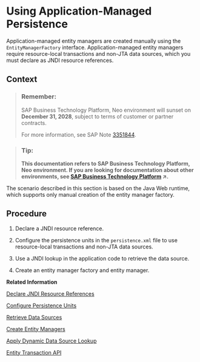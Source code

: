 <!-- loioe658f24cbb571014a2f9e19ed3502198 -->

# Using Application-Managed Persistence

Application-managed entity managers are created manually using the `EntityManagerFactory` interface. Application-managed entity managers require resource-local transactions and non-JTA data sources, which you must declare as JNDI resource references.



## Context

> ### Remember:  
> SAP Business Technology Platform, Neo environment will sunset on **December 31, 2028**, subject to terms of customer or partner contracts.
> 
> For more information, see SAP Note [3351844](https://me.sap.com/notes/3351844).

> ### Tip:  
> **This documentation refers to SAP Business Technology Platform, Neo environment. If you are looking for documentation about other environments, see [SAP Business Technology Platform](https://help.sap.com/viewer/65de2977205c403bbc107264b8eccf4b/Cloud/en-US/6a2c1ab5a31b4ed9a2ce17a5329e1dd8.html "SAP Business Technology Platform (SAP BTP) is an integrated offering comprised of the following technology portfolios: application development; process automation; integration; data, analytics, and enterprise planning; artificial intelligence. The platform offers users the ability to turn data into business value, compose end-to-end business processes, connect entire IT landscapes, and personalize, build and extend SAP applications. This reduces the overall total cost of ownership maintaining SAP landscapes and third-party software across end-to-end business processes.") :arrow_upper_right:.**

The scenario described in this section is based on the Java Web runtime, which supports only manual creation of the entity manager factory.



<a name="loioe658f24cbb571014a2f9e19ed3502198__steps_cv2_4xz_vk"/>

## Procedure

1.  Declare a JNDI resource reference.

2.  Configure the persistence units in the `persistence.xml` file to use resource-local transactions and non-JTA data sources.

3.  Use a JNDI lookup in the application code to retrieve the data source.

4.  Create an entity manager factory and entity manager.


**Related Information**  


[Declare JNDI Resource References](declare-jndi-resource-references-e5d4679.md "An application can use one or more data sources. A data source can be a default data source or an explicitly named data source. Before a data source can be used, you must declare it as a JNDI resource reference in the web.xml deployment descriptor.")

[Configure Persistence Units](configure-persistence-units-c017f26.md "To use application-managed entity managers, configure resource-local transactions in the persistence.xml file. Resource-local transactions are associated with non-JTA data sources (that is, unmanaged data sources) and are explicitly controlled by the application through the EntityTransaction interface of the entity manager.")

[Retrieve Data Sources](retrieve-data-sources-39b1fcd.md "In the application code, obtain an initial JNDI context by creating a javax.naming.InitialContext object, then retrieve the data source by looking up the naming environment through the InitialContext. Alternatively, you can directly inject the data source.")

[Create Entity Managers](create-entity-managers-572e334.md "Use the EntityManagerFactory interface to manually create and manage entity managers in your Web application.")

[Apply Dynamic Data Source Lookup](apply-dynamic-data-source-lookup-bb269c2.md "The data source is determined dynamically at runtime and does not need to be defined in the web.xml or persistence.xml file. This allows you to bind additional schemas to an application and obtain the corresponding data source, without having to modify the application code or redeploy the application.")

[Entity Transaction API](entity-transaction-api-e663d58.md "When working with a resource-local entity manager, use the EntityTransaction API to manually set the transaction boundaries in your application code. You can obtain the entity transaction attached to the entity manager by calling EntityManager.getTransaction().")

